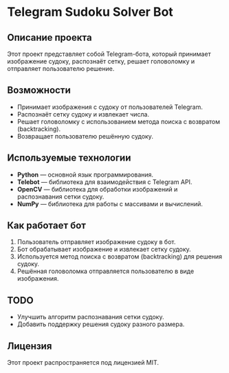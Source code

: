 # Telegram Sudoku Solver Bot

## Описание проекта
Этот проект представляет собой Telegram-бота, который принимает изображение судоку, распознаёт сетку, решает головоломку и отправляет пользователю решение.

## Возможности
- Принимает изображения с судоку от пользователей Telegram.
- Распознаёт сетку судоку и извлекает числа.
- Решает головоломку с использованием метода поиска с возвратом (backtracking).
- Возвращает пользователю решённую судоку.
  
## Используемые технологии
- **Python** — основной язык программирования.
- **Telebot** — библиотека для взаимодействия с Telegram API.
- **OpenCV** — библиотека для обработки изображений и распознавания сетки судоку.
- **NumPy** — библиотека для работы с массивами и вычислений.

## Как работает бот
1. Пользователь отправляет изображение судоку в бот.
2. Бот обрабатывает изображение и извлекает сетку судоку.
3. Используется метод поиска с возвратом (backtracking) для решения судоку.
4. Решённая головоломка отправляется пользователю в виде изображения.

## TODO
- Улучшить алгоритм распознавания сетки судоку.
- Добавить поддержку решения судоку разного размера.
  
## Лицензия
Этот проект распространяется под лицензией MIT.


